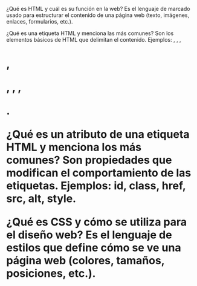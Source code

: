 ¿Qué es HTML y cuál es su función en la web?
Es el lenguaje de marcado usado para estructurar el contenido de una página web (texto, imágenes, enlaces, formularios, etc.).

¿Qué es una etiqueta HTML y menciona las más comunes?
Son los elementos básicos de HTML que delimitan el contenido.
Ejemplos: <html>, <head>, <body>, <h1>, <p>, <a>, <img>, <div>.

¿Qué es un atributo de una etiqueta HTML y menciona los más comunes?
Son propiedades que modifican el comportamiento de las etiquetas.
Ejemplos: id, class, href, src, alt, style.

¿Qué es CSS y cómo se utiliza para el diseño web?
Es el lenguaje de estilos que define cómo se ve una página web (colores, tamaños, posiciones, etc.).
